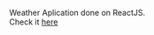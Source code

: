 Weather Aplication done on ReactJS.<br>
Check it <a href="http://infoweatherapp.surge.sh/" target="_blank">here</a>
